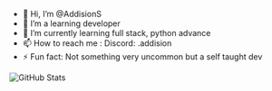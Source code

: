- 👋 Hi, I’m @AddisionS
- 👀 I’m a learning developer
- 🌱 I’m currently learning full stack, python advance
- 📫 How to reach me : Discord: .addision
- ⚡ Fun fact: Not something very uncommon but a self taught dev

![GitHub Stats](https://github-readme-stats.vercel.api?username=AddisionS&theme=radical)
